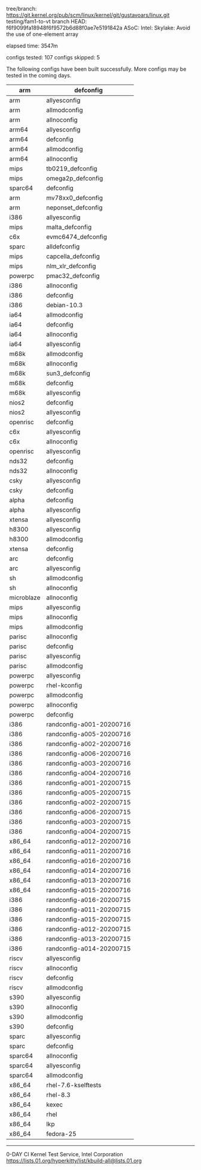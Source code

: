 

tree/branch: https://git.kernel.org/pub/scm/linux/kernel/git/gustavoars/linux.git  testing/fam1-to-vt
branch HEAD: f6f9099fa18948f6f9572b6d88f0ae7e5191842a  ASoC: Intel: Skylake: Avoid the use of one-element array

elapsed time: 3547m

configs tested: 107
configs skipped: 5

The following configs have been built successfully.
More configs may be tested in the coming days.

| arm        | defconfig                |
|------------|--------------------------|
| arm        | allyesconfig             |
| arm        | allmodconfig             |
| arm        | allnoconfig              |
| arm64      | allyesconfig             |
| arm64      | defconfig                |
| arm64      | allmodconfig             |
| arm64      | allnoconfig              |
| mips       | tb0219_defconfig         |
| mips       | omega2p_defconfig        |
| sparc64    | defconfig                |
| arm        | mv78xx0_defconfig        |
| arm        | neponset_defconfig       |
| i386       | allyesconfig             |
| mips       | malta_defconfig          |
| c6x        | evmc6474_defconfig       |
| sparc      | alldefconfig             |
| mips       | capcella_defconfig       |
| mips       | nlm_xlr_defconfig        |
| powerpc    | pmac32_defconfig         |
| i386       | allnoconfig              |
| i386       | defconfig                |
| i386       | debian-10.3              |
| ia64       | allmodconfig             |
| ia64       | defconfig                |
| ia64       | allnoconfig              |
| ia64       | allyesconfig             |
| m68k       | allmodconfig             |
| m68k       | allnoconfig              |
| m68k       | sun3_defconfig           |
| m68k       | defconfig                |
| m68k       | allyesconfig             |
| nios2      | defconfig                |
| nios2      | allyesconfig             |
| openrisc   | defconfig                |
| c6x        | allyesconfig             |
| c6x        | allnoconfig              |
| openrisc   | allyesconfig             |
| nds32      | defconfig                |
| nds32      | allnoconfig              |
| csky       | allyesconfig             |
| csky       | defconfig                |
| alpha      | defconfig                |
| alpha      | allyesconfig             |
| xtensa     | allyesconfig             |
| h8300      | allyesconfig             |
| h8300      | allmodconfig             |
| xtensa     | defconfig                |
| arc        | defconfig                |
| arc        | allyesconfig             |
| sh         | allmodconfig             |
| sh         | allnoconfig              |
| microblaze | allnoconfig              |
| mips       | allyesconfig             |
| mips       | allnoconfig              |
| mips       | allmodconfig             |
| parisc     | allnoconfig              |
| parisc     | defconfig                |
| parisc     | allyesconfig             |
| parisc     | allmodconfig             |
| powerpc    | allyesconfig             |
| powerpc    | rhel-kconfig             |
| powerpc    | allmodconfig             |
| powerpc    | allnoconfig              |
| powerpc    | defconfig                |
| i386       | randconfig-a001-20200716 |
| i386       | randconfig-a005-20200716 |
| i386       | randconfig-a002-20200716 |
| i386       | randconfig-a006-20200716 |
| i386       | randconfig-a003-20200716 |
| i386       | randconfig-a004-20200716 |
| i386       | randconfig-a001-20200715 |
| i386       | randconfig-a005-20200715 |
| i386       | randconfig-a002-20200715 |
| i386       | randconfig-a006-20200715 |
| i386       | randconfig-a003-20200715 |
| i386       | randconfig-a004-20200715 |
| x86_64     | randconfig-a012-20200716 |
| x86_64     | randconfig-a011-20200716 |
| x86_64     | randconfig-a016-20200716 |
| x86_64     | randconfig-a014-20200716 |
| x86_64     | randconfig-a013-20200716 |
| x86_64     | randconfig-a015-20200716 |
| i386       | randconfig-a016-20200715 |
| i386       | randconfig-a011-20200715 |
| i386       | randconfig-a015-20200715 |
| i386       | randconfig-a012-20200715 |
| i386       | randconfig-a013-20200715 |
| i386       | randconfig-a014-20200715 |
| riscv      | allyesconfig             |
| riscv      | allnoconfig              |
| riscv      | defconfig                |
| riscv      | allmodconfig             |
| s390       | allyesconfig             |
| s390       | allnoconfig              |
| s390       | allmodconfig             |
| s390       | defconfig                |
| sparc      | allyesconfig             |
| sparc      | defconfig                |
| sparc64    | allnoconfig              |
| sparc64    | allyesconfig             |
| sparc64    | allmodconfig             |
| x86_64     | rhel-7.6-kselftests      |
| x86_64     | rhel-8.3                 |
| x86_64     | kexec                    |
| x86_64     | rhel                     |
| x86_64     | lkp                      |
| x86_64     | fedora-25                |

---
0-DAY CI Kernel Test Service, Intel Corporation
https://lists.01.org/hyperkitty/list/kbuild-all@lists.01.org

